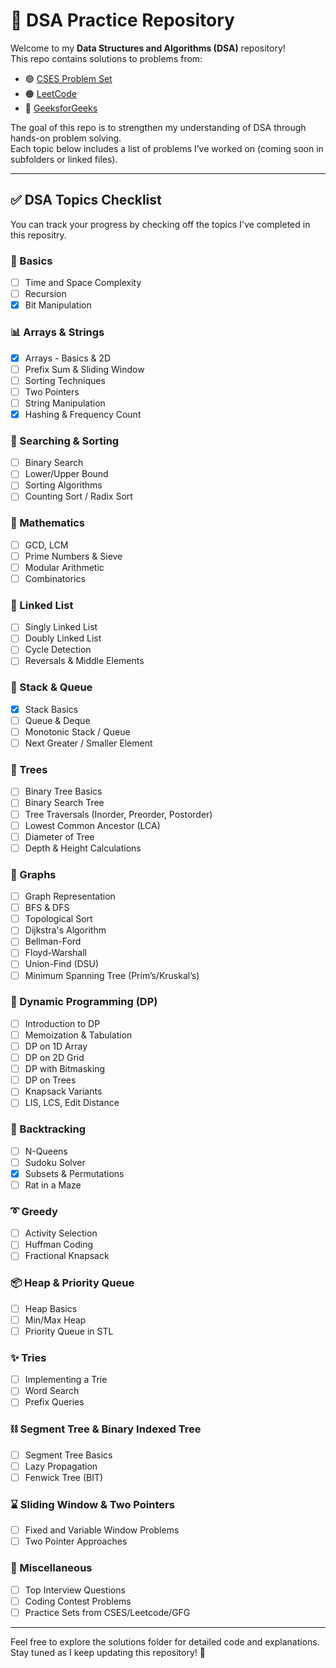 # 🧠 DSA Practice Repository

Welcome to my **Data Structures and Algorithms (DSA)** repository!  
This repo contains solutions to problems from:

- 🟢 [CSES Problem Set](https://cses.fi/problemset/)
- 🟠 [LeetCode](https://leetcode.com/)
- 🔵 [GeeksforGeeks](https://www.geeksforgeeks.org/)

The goal of this repo is to strengthen my understanding of DSA through hands-on problem solving.  
Each topic below includes a list of problems I’ve worked on (coming soon in subfolders or linked files).

---

## ✅ DSA Topics Checklist

You can track your progress by checking off the topics I've completed in this repositry.

### 📌 Basics
- [ ] Time and Space Complexity
- [ ] Recursion
- [x] Bit Manipulation

### 📊 Arrays & Strings
- [x] Arrays - Basics & 2D
- [ ] Prefix Sum & Sliding Window
- [ ] Sorting Techniques
- [ ] Two Pointers
- [ ] String Manipulation
- [x] Hashing & Frequency Count

### 🔁 Searching & Sorting
- [ ] Binary Search
- [ ] Lower/Upper Bound
- [ ] Sorting Algorithms
- [ ] Counting Sort / Radix Sort

### 🧮 Mathematics
- [ ] GCD, LCM
- [ ] Prime Numbers & Sieve
- [ ] Modular Arithmetic
- [ ] Combinatorics

### 🧵 Linked List
- [ ] Singly Linked List
- [ ] Doubly Linked List
- [ ] Cycle Detection
- [ ] Reversals & Middle Elements

### 📐 Stack & Queue
- [x] Stack Basics
- [ ] Queue & Deque
- [ ] Monotonic Stack / Queue
- [ ] Next Greater / Smaller Element

### 🌳 Trees
- [ ] Binary Tree Basics
- [ ] Binary Search Tree
- [ ] Tree Traversals (Inorder, Preorder, Postorder)
- [ ] Lowest Common Ancestor (LCA)
- [ ] Diameter of Tree
- [ ] Depth & Height Calculations

### 🌉 Graphs
- [ ] Graph Representation
- [ ] BFS & DFS
- [ ] Topological Sort
- [ ] Dijkstra's Algorithm
- [ ] Bellman-Ford
- [ ] Floyd-Warshall
- [ ] Union-Find (DSU)
- [ ] Minimum Spanning Tree (Prim’s/Kruskal’s)

### 🧠 Dynamic Programming (DP)
- [ ] Introduction to DP
- [ ] Memoization & Tabulation
- [ ] DP on 1D Array
- [ ] DP on 2D Grid
- [ ] DP with Bitmasking
- [ ] DP on Trees
- [ ] Knapsack Variants
- [ ] LIS, LCS, Edit Distance

### 🧩 Backtracking
- [ ] N-Queens
- [ ] Sudoku Solver
- [x] Subsets & Permutations
- [ ] Rat in a Maze

### ➰ Greedy
- [ ] Activity Selection
- [ ] Huffman Coding
- [ ] Fractional Knapsack

### 📦 Heap & Priority Queue
- [ ] Heap Basics
- [ ] Min/Max Heap
- [ ] Priority Queue in STL

### ✨ Tries
- [ ] Implementing a Trie
- [ ] Word Search
- [ ] Prefix Queries

### ⛓ Segment Tree & Binary Indexed Tree
- [ ] Segment Tree Basics
- [ ] Lazy Propagation
- [ ] Fenwick Tree (BIT)

### ⌛ Sliding Window & Two Pointers
- [ ] Fixed and Variable Window Problems
- [ ] Two Pointer Approaches

### 🧭 Miscellaneous
- [ ] Top Interview Questions
- [ ] Coding Contest Problems
- [ ] Practice Sets from CSES/Leetcode/GFG

---

Feel free to explore the solutions folder for detailed code and explanations.  
Stay tuned as I keep updating this repository! 🚀
